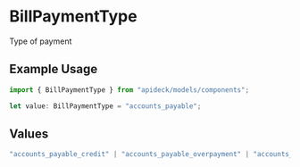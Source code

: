 # BillPaymentType

Type of payment

## Example Usage

```typescript
import { BillPaymentType } from "apideck/models/components";

let value: BillPaymentType = "accounts_payable";
```

## Values

```typescript
"accounts_payable_credit" | "accounts_payable_overpayment" | "accounts_payable_prepayment" | "accounts_payable"
```